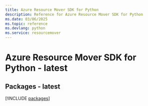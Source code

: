 ```yaml
---
title: Azure Resource Mover SDK for Python
description: Reference for Azure Resource Mover SDK for Python
ms.date: 03/06/2025
ms.topic: reference
ms.devlang: python
ms.service: resourcemover
---
```

# Azure Resource Mover SDK for Python - latest
## Packages - latest
[!INCLUDE [packages](resource-mover-index.md)]